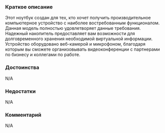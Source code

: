 ### **Краткое описание**
Этот ноутбук создан для тех, кто хочет получить производительное компьютерное устройство с наиболее востребованным функционалом. Данная модель полностью удовлетворяет данные требования. Надежный накопитель предоставляет вам возможности для долговременного хранения необходимой виртуальной информации. Устройство оборудовано веб-камерой и микрофоном, благодаря которым вы сможете организовывать видеоконференции с партнерами по бизнесу и коллегами по работе.

### **Достоинства**
N/A

### **Недостатки**
N/A

### **Комментарий**
N/A
